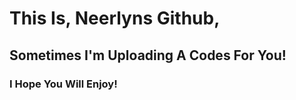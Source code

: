 
<h1>This Is, Neerlyns Github, </h1>
<h2>Sometimes I'm Uploading A Codes For You!</h2>
<h3>I Hope You Will Enjoy!</h3>
